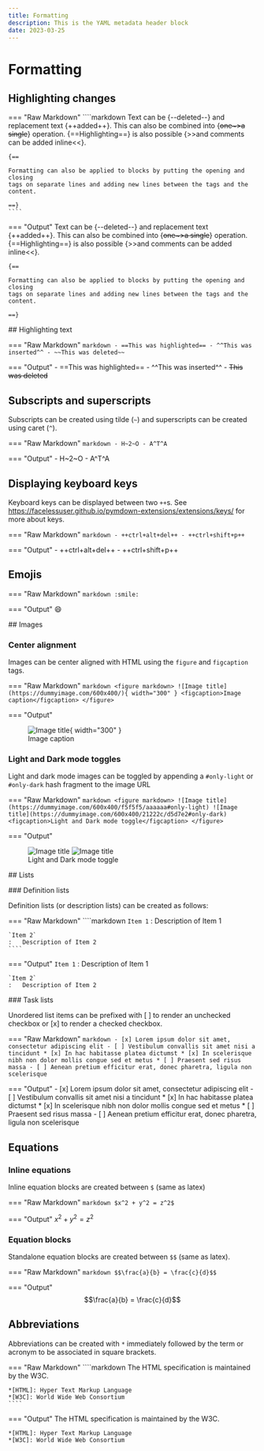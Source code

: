 ```yaml
---
title: Formatting
description: This is the YAML metadata header block
date: 2023-03-25
---
```


# Formatting

## Highlighting changes

=== "Raw Markdown"
    ````markdown 
    Text can be {--deleted--} and replacement text {++added++}. This can also be
    combined into {~~one~>a single~~} operation. {==Highlighting==} is also
    possible {>>and comments can be added inline<<}.

    {==

    Formatting can also be applied to blocks by putting the opening and closing
    tags on separate lines and adding new lines between the tags and the content.

    ==}
    ````

=== "Output"
    Text can be {--deleted--} and replacement text {++added++}. This can also be
    combined into {~~one~>a single~~} operation. {==Highlighting==} is also
    possible {>>and comments can be added inline<<}.

    {==

    Formatting can also be applied to blocks by putting the opening and closing
    tags on separate lines and adding new lines between the tags and the content.

    ==}

## Highlighting text

=== "Raw Markdown"
    ````markdown
    - ==This was highlighted==
    - ^^This was inserted^^
    - ~~This was deleted~~
    ````

=== "Output"
    - ==This was highlighted==
    - ^^This was inserted^^
    - ~~This was deleted~~

## Subscripts and superscripts

Subscripts can be created using tilde (`~`) and superscripts can be created using caret (`^`).

=== "Raw Markdown"
    ````markdown
    - H~2~O
    - A^T^A
    ````

=== "Output"
    - H~2~O
    - A^T^A

## Displaying keyboard keys

Keyboard keys can be displayed between two `++`s. See <https://facelessuser.github.io/pymdown-extensions/extensions/keys/> for more about keys.

=== "Raw Markdown"
    ````markdown
    - ++ctrl+alt+del++
    - ++ctrl+shift+p++
    ````

=== "Output"
    - ++ctrl+alt+del++
    - ++ctrl+shift+p++

## Emojis

=== "Raw Markdown"
    ````markdown
    :smile:
    ````

=== "Output"
    😄

## Images

### Center alignment 

Images can be center aligned with HTML using the `figure` and `figcaption` tags.

=== "Raw Markdown"
    ````markdown
    <figure markdown>
        ![Image title](https://dummyimage.com/600x400/){ width="300" }
        <figcaption>Image caption</figcaption>
    </figure>
    ````

=== "Output"
    <figure markdown>
        ![Image title](https://dummyimage.com/600x400/){ width="300" }
        <figcaption>Image caption</figcaption>
    </figure>

### Light and Dark mode toggles

Light and dark mode images can be toggled by appending a `#only-light` or `#only-dark` hash fragment to the image URL

=== "Raw Markdown"
    ````markdown
    <figure markdown>
        ![Image title](https://dummyimage.com/600x400/f5f5f5/aaaaaa#only-light)
        ![Image title](https://dummyimage.com/600x400/21222c/d5d7e2#only-dark)
        <figcaption>Light and Dark mode toggle</figcaption>
    </figure>
    ````

=== "Output"
    <figure markdown>
        ![Image title](https://dummyimage.com/600x400/f5f5f5/aaaaaa#only-light)
        ![Image title](https://dummyimage.com/600x400/21222c/d5d7e2#only-dark)
        <figcaption>Light and Dark mode toggle</figcaption>
    </figure>

## Lists

### Definition lists

Definition lists (or description lists) can be created as follows:

=== "Raw Markdown"
    ````markdown
    `Item 1`
    :   Description of Item 1

    `Item 2`
    :   Description of Item 2
    ````

=== "Output"
    `Item 1`
    :   Description of Item 1

    `Item 2`
    :   Description of Item 2

### Task lists

Unordered list items can be prefixed with [ ] to render an unchecked checkbox or [x] to render a checked checkbox.

=== "Raw Markdown"
    ````markdown
    - [x] Lorem ipsum dolor sit amet, consectetur adipiscing elit
    - [ ] Vestibulum convallis sit amet nisi a tincidunt
        * [x] In hac habitasse platea dictumst
        * [x] In scelerisque nibh non dolor mollis congue sed et metus
        * [ ] Praesent sed risus massa
    - [ ] Aenean pretium efficitur erat, donec pharetra, ligula non scelerisque
    ````

=== "Output"
    - [x] Lorem ipsum dolor sit amet, consectetur adipiscing elit
    - [ ] Vestibulum convallis sit amet nisi a tincidunt
        * [x] In hac habitasse platea dictumst
        * [x] In scelerisque nibh non dolor mollis congue sed et metus
        * [ ] Praesent sed risus massa
    - [ ] Aenean pretium efficitur erat, donec pharetra, ligula non scelerisque

## Equations

### Inline equations

Inline equation blocks are created between `$` (same as latex)

=== "Raw Markdown"
    ````markdown
    $x^2 + y^2 = z^2$
    ````

=== "Output"
    $x^2 + y^2 = z^2$

### Equation blocks

Standalone equation blocks are created between `$$` (same as latex).

=== "Raw Markdown"
    ````markdown
    $$\frac{a}{b} = \frac{c}{d}$$
    ````

=== "Output"
    $$\frac{a}{b} = \frac{c}{d}$$

## Abbreviations

Abbreviations can be created with `*` immediately followed by the term or acronym to be associated in square brackets.

=== "Raw Markdown"
    ````markdown
    The HTML specification is maintained by the W3C.

    *[HTML]: Hyper Text Markup Language
    *[W3C]: World Wide Web Consortium
    ````

=== "Output"
    The HTML specification is maintained by the W3C.

    *[HTML]: Hyper Text Markup Language
    *[W3C]: World Wide Web Consortium


